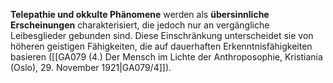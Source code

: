 
**Telepathie und okkulte Phänomene** werden als **übersinnliche Erscheinungen** charakterisiert, die jedoch nur an vergängliche Leibesglieder gebunden sind. Diese Einschränkung unterscheidet sie von höheren geistigen Fähigkeiten, die auf dauerhaften Erkenntnisfähigkeiten basieren ([[GA079 (4.) Der Mensch im Lichte der Anthroposophie, Kristiania (Oslo), 29. November 1921|GA079/4]]).
